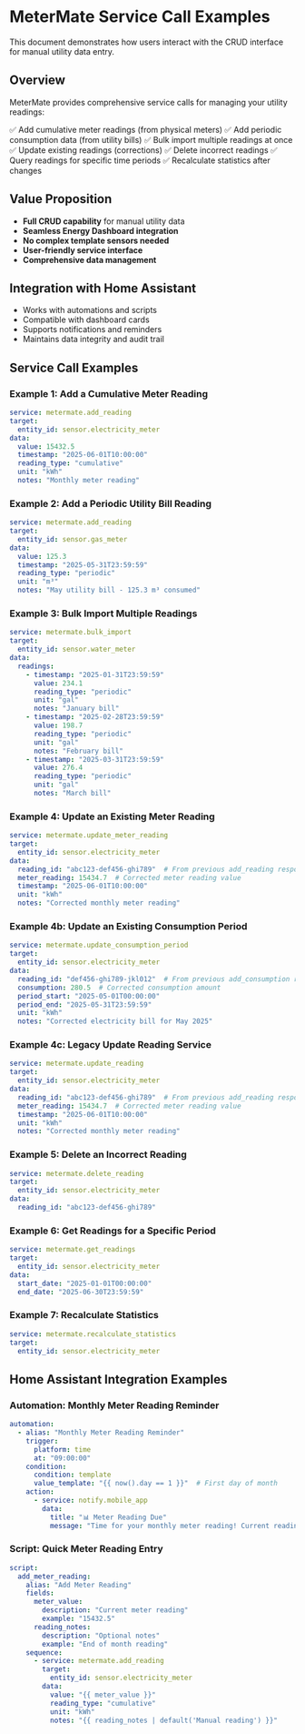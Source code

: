 # MeterMate Service Call Examples

This document demonstrates how users interact with the CRUD interface for manual utility data entry.

## Overview

MeterMate provides comprehensive service calls for managing your utility readings:

✅ Add cumulative meter readings (from physical meters)
✅ Add periodic consumption data (from utility bills)
✅ Bulk import multiple readings at once
✅ Update existing readings (corrections)
✅ Delete incorrect readings
✅ Query readings for specific time periods
✅ Recalculate statistics after changes

## Value Proposition

- **Full CRUD capability** for manual utility data
- **Seamless Energy Dashboard integration**
- **No complex template sensors needed**
- **User-friendly service interface**
- **Comprehensive data management**

## Integration with Home Assistant

- Works with automations and scripts
- Compatible with dashboard cards
- Supports notifications and reminders
- Maintains data integrity and audit trail

## Service Call Examples

### Example 1: Add a Cumulative Meter Reading

```yaml
service: metermate.add_reading
target:
  entity_id: sensor.electricity_meter
data:
  value: 15432.5
  timestamp: "2025-06-01T10:00:00"
  reading_type: "cumulative"
  unit: "kWh"
  notes: "Monthly meter reading"
```

### Example 2: Add a Periodic Utility Bill Reading

```yaml
service: metermate.add_reading
target:
  entity_id: sensor.gas_meter
data:
  value: 125.3
  timestamp: "2025-05-31T23:59:59"
  reading_type: "periodic"
  unit: "m³"
  notes: "May utility bill - 125.3 m³ consumed"
```

### Example 3: Bulk Import Multiple Readings

```yaml
service: metermate.bulk_import
target:
  entity_id: sensor.water_meter
data:
  readings:
    - timestamp: "2025-01-31T23:59:59"
      value: 234.1
      reading_type: "periodic"
      unit: "gal"
      notes: "January bill"
    - timestamp: "2025-02-28T23:59:59"
      value: 198.7
      reading_type: "periodic"
      unit: "gal"
      notes: "February bill"
    - timestamp: "2025-03-31T23:59:59"
      value: 276.4
      reading_type: "periodic"
      unit: "gal"
      notes: "March bill"
```

### Example 4: Update an Existing Meter Reading

```yaml
service: metermate.update_meter_reading
target:
  entity_id: sensor.electricity_meter
data:
  reading_id: "abc123-def456-ghi789"  # From previous add_reading response
  meter_reading: 15434.7  # Corrected meter reading value
  timestamp: "2025-06-01T10:00:00"
  unit: "kWh"
  notes: "Corrected monthly meter reading"
```

### Example 4b: Update an Existing Consumption Period

```yaml
service: metermate.update_consumption_period
target:
  entity_id: sensor.electricity_meter
data:
  reading_id: "def456-ghi789-jkl012"  # From previous add_consumption response
  consumption: 280.5  # Corrected consumption amount
  period_start: "2025-05-01T00:00:00"
  period_end: "2025-05-31T23:59:59"
  unit: "kWh"
  notes: "Corrected electricity bill for May 2025"
```

### Example 4c: Legacy Update Reading Service

```yaml
service: metermate.update_reading
target:
  entity_id: sensor.electricity_meter
data:
  reading_id: "abc123-def456-ghi789"  # From previous add_reading response
  meter_reading: 15434.7  # Corrected meter reading value
  timestamp: "2025-06-01T10:00:00"
  unit: "kWh"
  notes: "Corrected monthly meter reading"
```

### Example 5: Delete an Incorrect Reading

```yaml
service: metermate.delete_reading
target:
  entity_id: sensor.electricity_meter
data:
  reading_id: "abc123-def456-ghi789"
```

### Example 6: Get Readings for a Specific Period

```yaml
service: metermate.get_readings
target:
  entity_id: sensor.electricity_meter
data:
  start_date: "2025-01-01T00:00:00"
  end_date: "2025-06-30T23:59:59"
```

### Example 7: Recalculate Statistics

```yaml
service: metermate.recalculate_statistics
target:
  entity_id: sensor.electricity_meter
```

## Home Assistant Integration Examples

### Automation: Monthly Meter Reading Reminder

```yaml
automation:
  - alias: "Monthly Meter Reading Reminder"
    trigger:
      platform: time
      at: "09:00:00"
    condition:
      condition: template
      value_template: "{{ now().day == 1 }}"  # First day of month
    action:
      - service: notify.mobile_app
        data:
          title: "📊 Meter Reading Due"
          message: "Time for your monthly meter reading! Current reading: {{ states('sensor.electricity_meter') }}"
```

### Script: Quick Meter Reading Entry

```yaml
script:
  add_meter_reading:
    alias: "Add Meter Reading"
    fields:
      meter_value:
        description: "Current meter reading"
        example: "15432.5"
      reading_notes:
        description: "Optional notes"
        example: "End of month reading"
    sequence:
      - service: metermate.add_reading
        target:
          entity_id: sensor.electricity_meter
        data:
          value: "{{ meter_value }}"
          reading_type: "cumulative"
          unit: "kWh"
          notes: "{{ reading_notes | default('Manual reading') }}"
```
